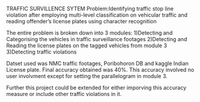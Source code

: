 TRAFFIC SURVILLENCE SYTEM
Problem:Identifying traffic stop line violation after employing multi-level classification on vehicular traffic and reading offender’s license plates using character recognition

The entire problem is broken down into 3 modules:
	1)Detecting and Categorising the vehicles in traffic surveillance footages
	2)Detecting and Reading the license plates on the tagged vehicles from module 3
	3)Detecting traffic violations
	
Datset used was NMC traffic footages, Poribohoron DB and kaggle Indian License plate.
Final accuracy obtained was 40%. This accuracy involved no user involvment except for setting the parallelogram in module 3.

Further this project could be extended for either imporving this accuracy measure or include other traffic violations in it.